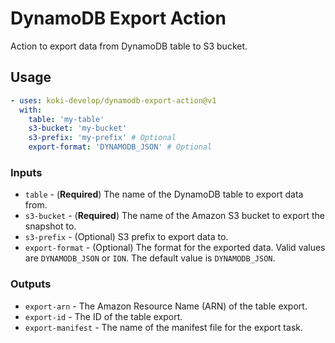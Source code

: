 # DynamoDB Export Action

Action to export data from DynamoDB table to S3 bucket.

## Usage

```yaml
- uses: koki-develop/dynamodb-export-action@v1
  with:
    table: 'my-table'
    s3-bucket: 'my-bucket'
    s3-prefix: 'my-prefix' # Optional
    export-format: 'DYNAMODB_JSON' # Optional
```

### Inputs

- `table` - (**Required**) The name of the DynamoDB table to export data from.
- `s3-bucket` - (**Required**) The name of the Amazon S3 bucket to export the snapshot to.
- `s3-prefix` - (Optional) S3 prefix to export data to.
- `export-format` - (Optional) The format for the exported data. Valid values are `DYNAMODB_JSON` or `ION`.  The default value is `DYNAMODB_JSON`.

### Outputs

- `export-arn` - The Amazon Resource Name (ARN) of the table export.
- `export-id` - The ID of the table export.
- `export-manifest` - The name of the manifest file for the export task.
